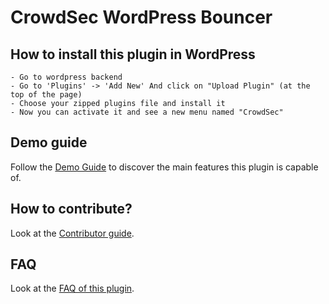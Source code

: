 # CrowdSec WordPress Bouncer

## How to install this plugin in WordPress

```
- Go to wordpress backend
- Go to 'Plugins' -> 'Add New' And click on "Upload Plugin" (at the top of the page)
- Choose your zipped plugins file and install it
- Now you can activate it and see a new menu named "CrowdSec"
```

## Demo guide

Follow the [Demo Guide](docs/full-guide.md) to discover the main features this plugin is capable of.

## How to contribute?

Look at the [Contributor guide](docs/contribute.md).

## FAQ

Look at the [FAQ of this plugin](docs/faq.md).